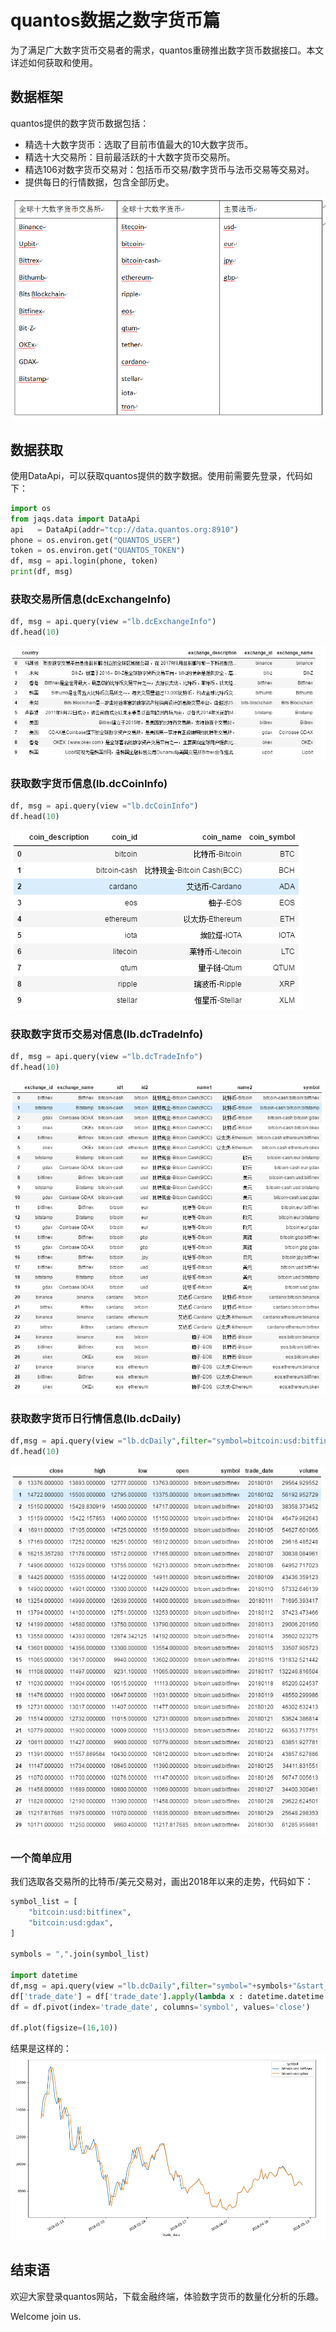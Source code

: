 
# quantos数据之数字货币篇

为了满足广大数字货币交易者的需求，quantos重磅推出数字货币数据接口。本文详述如何获取和使用。

## 数据框架

quantos提供的数字货币数据包括：

+ 精选十大数字货币：选取了目前市值最大的10大数字货币。
+ 精选十大交易所：目前最活跃的十大数字货币交易所。
+ 精选106对数字货币交易对：包括币币交易/数字货币与法币交易等交易对。
+ 提供每日的行情数据，包含全部历史。

![](https://github.com/PKUJohnson/LearnJaqsByExample/blob/master/image/dc.png)

## 数据获取

使用DataApi，可以获取quantos提供的数字数据。使用前需要先登录，代码如下：

```python
import os
from jaqs.data import DataApi
api   = DataApi(addr="tcp://data.quantos.org:8910")
phone = os.environ.get("QUANTOS_USER")
token = os.environ.get("QUANTOS_TOKEN")
df, msg = api.login(phone, token)
print(df, msg)
```

### 获取交易所信息(dcExchangeInfo)
```python
df, msg = api.query(view ="lb.dcExchangeInfo")
df.head(10)
```

![](https://github.com/PKUJohnson/LearnJaqsByExample/blob/master/image/dc_exchange.png)

### 获取数字货币信息(lb.dcCoinInfo)
```python
df, msg = api.query(view ="lb.dcCoinInfo")
df.head(10)
```

![](https://github.com/PKUJohnson/LearnJaqsByExample/blob/master/image/dc_coin.png)

### 获取数字货币交易对信息(lb.dcTradeInfo)
```python
df, msg = api.query(view ="lb.dcTradeInfo")
df.head(10)
```

![](https://github.com/PKUJohnson/LearnJaqsByExample/blob/master/image/dc_inst.png)

### 获取数字货币日行情信息(lb.dcDaily)

```python
df,msg = api.query(view ="lb.dcDaily",filter="symbol=bitcoin:usd:bitfinex&start_date=20180101&end_date=20180515", fields="open,high,low,volume,turnover")
df.head(10)
```

![](https://github.com/PKUJohnson/LearnJaqsByExample/blob/master/image/dc_daily.png)

### 一个简单应用

我们选取各交易所的比特币/美元交易对，画出2018年以来的走势，代码如下：

```python
symbol_list = [
	"bitcoin:usd:bitfinex",
	"bitcoin:usd:gdax",
]

symbols = ",".join(symbol_list)

import datetime
df,msg = api.query(view ="lb.dcDaily",filter="symbol="+symbols+"&start_date=20180101&end_date=20180515", fields="close")
df['trade_date'] = df['trade_date'].apply(lambda x : datetime.datetime.strptime(x, "%Y%m%d"))
df = df.pivot(index='trade_date', columns='symbol', values='close')

df.plot(figsize=(16,10))
```

结果是这样的：
![](https://github.com/PKUJohnson/LearnJaqsByExample/blob/master/image/dc_example.png)


## 结束语

欢迎大家登录quantos网站，下载金融终端，体验数字货币的数量化分析的乐趣。

Welcome join us.


